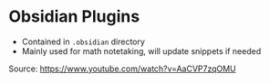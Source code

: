 # Obsidian Plugins
- Contained in `.obsidian` directory
- Mainly used for math notetaking, will update snippets if needed

Source: https://www.youtube.com/watch?v=AaCVP7zqOMU

